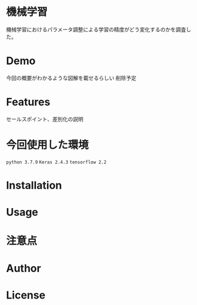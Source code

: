 # 機械学習
機械学習におけるパラメータ調整による学習の精度がどう変化するのかを調査した。

# Demo
今回の概要がわかるような図解を載せるらしい
削除予定
# Features
セールスポイント、差別化の説明
# 今回使用した環境
`python 3.7.9` `Keras 2.4.3` `tensorflow 2.2`

# Installation

# Usage
# 注意点
# Author
# License
